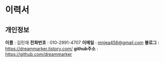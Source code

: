 # 이력서

## 개인정보

**이름**  : 김민재
**전화번호** : 010-2991-4707
**이메일** : mnjea456@gmail.com
**블로그** : https://dreammarker.tistory.com/
**github주소** : https://github.com/dreammarker

## 
